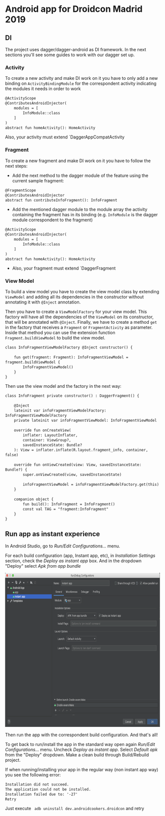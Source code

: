 # Android app for Droidcon Madrid 2019

## DI

The project uses dagger/dagger-android as DI framework. In the next sections
you'll see some guides to work with our dagger set up.

### Activity
To create a new activity and make DI work on it you have to only
add a new binding on `ActivityBindingModule` for the correspondent 
activity indicating the modules it needs in order to work
 
```
@ActivityScope
@ContributesAndroidInjector(
    modules = [
        InfoModule::class
    ]
)
abstract fun homeActivity(): HomeActivity
```

Also, your activity must extend `DaggerAppCompatActivity

### Fragment
To create a new fragment and make DI work on it you have to 
follow the next steps:

* Add the next method to the dagger module of the feature using the current sample fragment: 
```
@FragmentScope
@ContributesAndroidInjector
abstract fun contributeInfoFragment(): InfoFragment
```

* Add the mentioned dagger module to the module array the activity
containing the fragment has in its binding 
(e.g. `InfoModule` is the dagger module correspondent to the fragment) 

```
@ActivityScope
@ContributesAndroidInjector(
    modules = [
        InfoModule::class
    ]
)
abstract fun homeActivity(): HomeActivity
```

* Also, your fragment must extend `DaggerFragment

### View Model

To build a view model you have to create the view model class 
by extending `ViewModel` and adding all its dependencies 
in the constructor without annotating it with `@Inject` annotation.

Then you have to create a `ViewModelFactory` for your view model. This 
factory will have all the dependencies of the `ViewModel` on its constructor, 
that will be annotated with `@Inject`. Finally, we have to create a method `get` 
in the factory that receives a `Fragment` or `FragmentActivity` as parameter. Inside that method
you can use the extension function `Fragment.buildViewModel` to build the view model.

```
class InfoFragmentViewModelFactory @Inject constructor() {

    fun get(fragment: Fragment): InfoFragmentViewModel = fragment.buildViewModel {
        InfoFragmentViewModel()
    }
}
```

Then use the view model and the factory in the next way:

```
class InfoFragment private constructor() : DaggerFragment() {

    @Inject
    lateinit var infoFragmentViewModelFactory: InfoFragmentViewModelFactory
    private lateinit var infoFragmentViewModel: InfoFragmentViewModel

    override fun onCreateView(
        inflater: LayoutInflater,
        container: ViewGroup?,
        savedInstanceState: Bundle?
    ): View = inflater.inflate(R.layout.fragment_info, container, false)

    override fun onViewCreated(view: View, savedInstanceState: Bundle?) {
        super.onViewCreated(view, savedInstanceState)

        infoFragmentViewModel = infoFragmentViewModelFactory.get(this)
    }

    companion object {
        fun build(): InfoFragment = InfoFragment()
        const val TAG = "fragment:InfoFragment"
    }
}
```

## Run app as instant experience

In Android Studio, go to *Run/Edit Configurations...* menu. 

For each build configuration (app, Instant app, etc), in *Installation Settings* section, check the *Deploy as instant app* box. And in the dropdown "Deploy" select *Apk from app bundle*

<img src="https://github.com/ADGevents/android-droidcon-madrid-19/blob/master/doc/instant_app_build_configuration.png" width="800" height="500">

Then run the app with the correspondent build configuration. And that's all!

To get back to run/install the app in the standard way open again *Run/Edit Configurations...* menu. Uncheck *Deploy as instant app*. Select *Default apk* from the "Deploy" dropdown. Make a clean build through Build/Rebuild project. 

If when running/installing your app in the regular way (non instant app way) you see the following error: 

```
Installation did not succeed.
The application could not be installed.
Installation failed due to: '-27'
Retry
```

Just execute ` adb uninstall dev.androidcookers.droidcon` and retry

